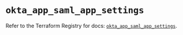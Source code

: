 # `okta_app_saml_app_settings`

Refer to the Terraform Registry for docs: [`okta_app_saml_app_settings`](https://registry.terraform.io/providers/okta/okta/4.18.0/docs/resources/app_saml_app_settings).
